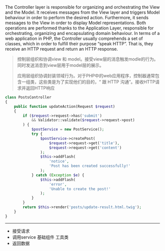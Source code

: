 The Controller layer is responsible for organizing and orchestrating the View and the Model. It receives messages from the View layer and triggers Model behaviour in order to perform the desired action. Furthermore, it sends messages to the View in order to display Model representations. Both operations are performed thanks to the Application Layer, responsible for orchestrating, organizing and encapsulating domain behaviour. In terms of a web application in PHP, the Controller usually comprehends a set of classes, which in order to fulfill their purpose “speak HTTP”. That is, they receive an HTTP request and return an HTTP response.

> 控制层组织和协调view 和 model。接受view层的消息触发modle的行为。同时发送消息到view层用于model层的展示。
>
> 应用层组织协调封装领域行为。对于PHP中的web应用程序，控制器通常包含一组类，这些类是为了实现他们的目的，“ 跟 HTTP 沟通”。接收HTTP请求并返回HTTP响应

```php
class PostsController
{
    public function updateAction(Request $request)
    {
        if ($request->request->has('submit')
            && Validator::validate($request->request->post)
        ) {
            $postService = new PostService();
            try {
                $postService->createPost(
                    $request->request->get('title'),
                    $request->request->get('content')
                );
                $this->addFlash(
                    'notice',
                    'Post has been created successfully!'
                );
            } catch (Exception $e) {
                $this->addFlash(
                    'error',
                    'Unable to create the post!'
                );
            }
        }
        return $this->render('posts/update-result.html.twig');
    }
}
```

---

* 接受请求
* 调用service  基础组件  工具类 
* 返回数据



